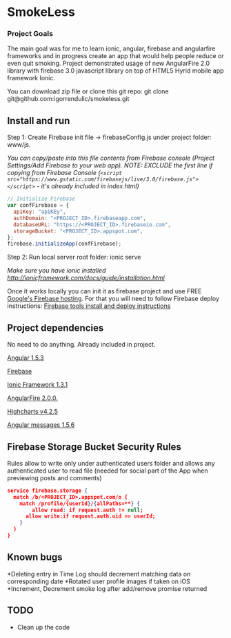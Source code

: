 # SmokeLess

### Project Goals

The main goal was for me to learn ionic, angular, firebase and angularfire frameworks and in progress create an app that would help people reduce or even quit smoking. Project demonstrated usage of new AngularFire 2.0 library with firebase 3.0 javascript library on top of HTML5 Hyrid mobile app framework Ionic. 

You can download zip file or clone this git repo: git clone git@<span></span>github.com:igorrendulic/smokeless.git

## Install and run

Step 1: Create Firebase init file -> firebaseConfig.js under project folder: www/js. 

*You can copy/paste into this file contents from Firebase console (Project Settings/Add Firebase to your web app).
NOTE: EXCLUDE the first line if copying from Firebase Console (```<script src="https://www.gstatic.com/firebasejs/live/3.0/firebase.js"></script>``` - it's already included in index.html)*
```javascript
// Initialize Firebase
var confFirebase = {
  apiKey: "apiKEy",
  authDomain: "<PROJECT_ID>.firebaseapp.com",
  databaseURL: "https://<PROJECT_ID>.firebaseio.com",
  storageBucket: "<PROJECT_ID>.appspot.com",
};
firebase.initializeApp(confFirebase);
```

Step 2: Run local server root folder: ionic serve

*Make sure you have ionic installed http://ionicframework.com/docs/guide/installation.html*

Once it works locally you can init it as firebase project and use FREE [Google's Firebase hosting](https://firebase.google.com/). For that you will need to follow Firebase deploy instructions:
[Firebase tools install and deploy instructions](https://www.firebase.com/docs/hosting/guide/deploying.html)

## Project dependencies

No need to do anything. Already included in project.

[Angular 1.5.3](https://angularjs.org/)

[Firebase](https://firebase.google.com/)

[Ionic Framework 1.3.1](http://ionicframework.com/)

[AngularFire 2.0.0.](http://ionicframework.com/)

[Highcharts v4.2.5](http://www.highcharts.com/)

[Angular messages 1.5.6](https://docs.angularjs.org/api/ngMessages)

## Firebase Storage Bucket Security Rules

Rules allow to write only under authenticated users folder and allows any authenticated user to read file (needed for social part of the App when previewing posts and comments)

```json
service firebase.storage {
  match /b/<PROJECT_ID>.appspot.com/o {
    match /profile/{userId}/{allPaths=**} {
    	allow read: if request.auth != null;
      allow write:if request.auth.uid == userId;
    }
  }
}
```

## Known bugs

*Deleting entry in Time Log should decrement matching data on corresponding date
*Rotated user profile images if taken on iOS
*Increment, Decrement smoke log after add/remove promise returned

## TODO

- Clean up the code
